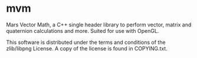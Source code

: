 mvm
===

Mars Vector Math, a C++ single header library to perform vector, matrix and quaternion calculations and more. Suited for use with OpenGL.

This software is distributed under the terms and conditions of the zlib/libpng License. A copy of the license is found in COPYING.txt.